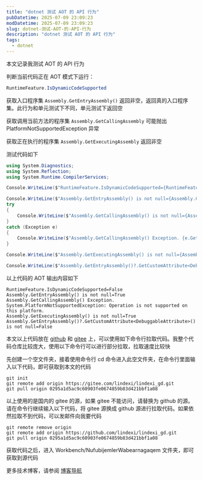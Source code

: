 ```yaml
---
title: "dotnet 测试 AOT 的 API 行为"
pubDatetime: 2025-07-09 23:09:23
modDatetime: 2025-07-09 23:09:23
slug: dotnet-测试-AOT-的-API-行为
description: "dotnet 测试 AOT 的 API 行为"
tags:
  - dotnet
---
```





本文记录我测试 AOT 的 API 行为

<!--more-->


<!-- CreateTime:2025/07/10 07:09:23 -->

<!-- 发布 -->
<!-- 博客 -->

判断当前代码正在 AOT 模式下运行：

```csharp
RuntimeFeature.IsDynamicCodeSupported
```

获取入口程序集 `Assembly.GetEntryAssembly()` 返回非空，返回真的入口程序集。此行为和单元测试下不同，单元测试下返回空

获取调用当前方法的程序集 `Assembly.GetCallingAssembly` 可能抛出 PlatformNotSupportedException 异常

获取正在执行的程序集 `Assembly.GetExecutingAssembly` 返回非空

测试代码如下

```csharp
using System.Diagnostics;
using System.Reflection;
using System.Runtime.CompilerServices;

Console.WriteLine($"RuntimeFeature.IsDynamicCodeSupported={RuntimeFeature.IsDynamicCodeSupported}");

Console.WriteLine($"Assembly.GetEntryAssembly() is not null={Assembly.GetEntryAssembly() is not null}");
try
{
    Console.WriteLine($"Assembly.GetCallingAssembly() is not null={Assembly.GetCallingAssembly() is not null}");
}
catch (Exception e)
{
    Console.WriteLine($"Assembly.GetCallingAssembly() Exception. {e.GetType().FullName}: {e.Message}");
}

Console.WriteLine($"Assembly.GetExecutingAssembly() is not null={Assembly.GetExecutingAssembly() is not null}");

Console.WriteLine($"Assembly.GetEntryAssembly()?.GetCustomAttribute<DebuggableAttribute>() is not null={Assembly.GetEntryAssembly()?.GetCustomAttribute<DebuggableAttribute>() is not null}");
```

以上代码的 AOT 输出内容如下

```
RuntimeFeature.IsDynamicCodeSupported=False
Assembly.GetEntryAssembly() is not null=True
Assembly.GetCallingAssembly() Exception. System.PlatformNotSupportedException: Operation is not supported on this platform.
Assembly.GetExecutingAssembly() is not null=True
Assembly.GetEntryAssembly()?.GetCustomAttribute<DebuggableAttribute>() is not null=False
```

本文以上代码放在 [github](https://github.com/lindexi/lindexi_gd/tree/0295a1d5ac9c60903fe0674859b83d421bbf1a08/Workbench/NufubijemlerWabearnagaqem) 和 [gitee](https://gitee.com/lindexi/lindexi_gd/blob/0295a1d5ac9c60903fe0674859b83d421bbf1a08/Workbench/NufubijemlerWabearnagaqem) 上，可以使用如下命令行拉取代码。我整个代码仓库比较庞大，使用以下命令行可以进行部分拉取，拉取速度比较快

先创建一个空文件夹，接着使用命令行 cd 命令进入此空文件夹，在命令行里面输入以下代码，即可获取到本文的代码

```
git init
git remote add origin https://gitee.com/lindexi/lindexi_gd.git
git pull origin 0295a1d5ac9c60903fe0674859b83d421bbf1a08
```

以上使用的是国内的 gitee 的源，如果 gitee 不能访问，请替换为 github 的源。请在命令行继续输入以下代码，将 gitee 源换成 github 源进行拉取代码。如果依然拉取不到代码，可以发邮件向我要代码

```
git remote remove origin
git remote add origin https://github.com/lindexi/lindexi_gd.git
git pull origin 0295a1d5ac9c60903fe0674859b83d421bbf1a08
```

获取代码之后，进入 Workbench/NufubijemlerWabearnagaqem 文件夹，即可获取到源代码

更多技术博客，请参阅 [博客导航](https://blog.lindexi.com/post/%E5%8D%9A%E5%AE%A2%E5%AF%BC%E8%88%AA.html )
